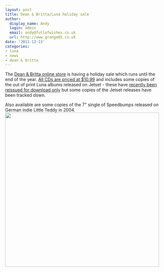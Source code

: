 ```yaml
---
layout: post
title: Dean & Britta/Luna holiday sale
author:
  display_name: Andy
  login: admin
  email: andy@fullofwishes.co.uk
  url: http://www.grange85.co.uk
date: '2011-12-13'
categories:
- luna
- news
- dean & britta
---
```

<p>The <a href="http://deanandbritta.11spot.com/">Dean & Britta online store</a> is having a holiday sale which runs until the end of the year. <a href="http://deanandbritta.11spot.com/index.php?fuseaction=item_cat.ecom_category_browse&sort_by=item_descr&sort_direction=ASC&limit_by=8&limit_offset=0&svc_item_id=&item_id=&item_cat_id=1669">All CDs are priced at $10.99</a> and includes some copies of the out of print Luna albums released on Jetset - these have <a href="http://luna.bandcamp.com/">recently been reissued for download only</a> but some copies of the Jetset releases have been tracked down.</p>
<p>Also available are some copies of the 7" single of Speedbumps released on German indie Little Teddy in 2004.<br />
<img src="https://media.fullofwishes.co.uk/ahfow/uploads/2011/12/luna-speedbumps_ep-500x500.jpg" alt="" title="luna-speedbumps_ep" width="500" height="500" class="aligncenter size-medium wp-image-2273" /></p>
